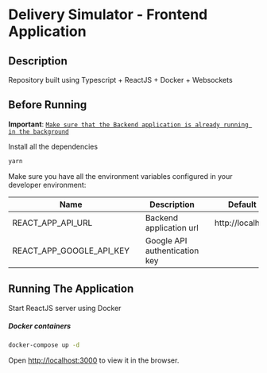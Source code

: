# Delivery Simulator - Frontend Application

## Description

Repository built using Typescript + ReactJS + Docker + Websockets

## Before Running

**Important**: [`Make sure that the Backend application is already running in the background`](../backend/README.md)

Install all the dependencies

```bash
yarn
```

Make sure you have all the environment variables configured in your developer environment:

| Name                     |     | Description                   |     | Default Value         |
| ------------------------ | --- | ----------------------------- | --- | --------------------- |
| REACT_APP_API_URL        |     | Backend application url       |     | http://localhost:3000 |
| REACT_APP_GOOGLE_API_KEY |     | Google API authentication key |     |                       |

## Running The Application

Start ReactJS server using Docker

##### Docker containers

```sh
docker-compose up -d
```

Open [http://localhost:3000](http://localhost:3000) to view it in the browser.
